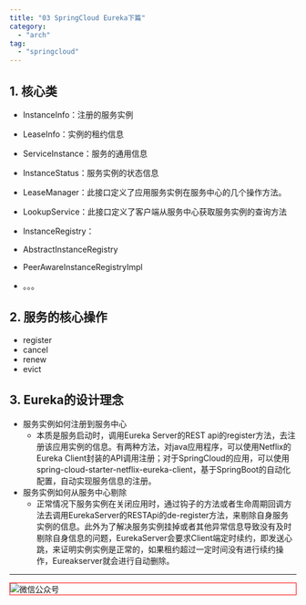 ```yaml
---
title: "03 SpringCloud Eureka下篇"
category:
  - "arch"
tag:
  - "springcloud"
---
```


## 1. 核心类

- InstanceInfo：注册的服务实例

- LeaseInfo：实例的租约信息

- ServiceInstance：服务的通用信息

- InstanceStatus：服务实例的状态信息

- LeaseManager：此接口定义了应用服务实例在服务中心的几个操作方法。

- LookupService：此接口定义了客户端从服务中心获取服务实例的查询方法

- InstanceRegistry：

- AbstractInstanceRegistry

- PeerAwareInstanceRegistryImpl

- 。。。

## 2. 服务的核心操作

- register
- cancel
- renew
- evict

## 3. Eureka的设计理念

- 服务实例如何注册到服务中心
  - 本质是服务启动时，调用Eureka Server的REST api的register方法，去注册该应用实例的信息。有两种方法，对java应用程序，可以使用Netflix的Eureka Client封装的API调用注册；对于SpringCloud的应用，可以使用spring-cloud-starter-netflix-eureka-client，基于SpringBoot的自动化配置，自动实现服务信息的注册。
- 服务实例如何从服务中心剔除
  - 正常情况下服务实例在关闭应用时，通过钩子的方法或者生命周期回调方法去调用EurekaServer的RESTApi的de-register方法，来剔除自身服务实例的信息。此外为了解决服务实例挂掉或者其他异常信息导致没有及时剔除自身信息的问题，EurekaServer会要求Client端定时续约，即发送心跳，来证明实例实例是正常的，如果租约超过一定时间没有进行续约操作，Eureakserver就会进行自动删除。
---

<img style="border:1px red solid; display:block; margin:0 auto;" src="https://tianqingxiaozhu.oss-cn-shenzhen.aliyuncs.com/img/qrcode.jpg" alt="微信公众号" />

